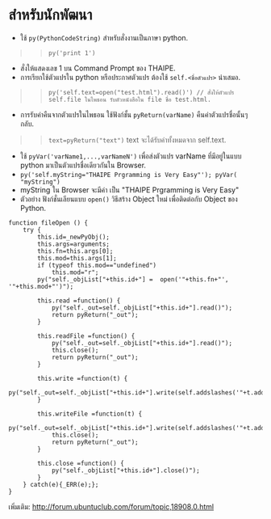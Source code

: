 # สำหรับนักพัฒนา #

  * ใช้ `py(PythonCodeString)` สำหรับสั่งงานเป็นภาษา python.
> > `py('print 1')`
  * สั่งให้แสดงเลข 1 บน Command Prompt ของ THAIPE.
  * การเรียกใช้ตัวแปรใน python หรือประกาศตัวแปร ต้องใช้ `self.<ชื่อตัวแปร>` นำเสมอ.
> > `py('self.text=open("test.html").read()') // สั่งให้ตัวแปร self.file ในไพธอน รับตัวหนังสือใน file ชื่อ test.html.`
  * การรับค่าคืนจากตัวแปรในไพธอน ใช้ฟังก์ชั้น `pyReturn(varName)` คืนค่าตัวแปรชื่อนั้นๆ กลับ.
> > `text=pyReturn("text")`
> > text จะได้รับค่าทั้งหมดจาก self.text.
  * ใช้ `pyVar('varName1,...,varNameN')` เพื่อส่งตัวแปร varName ที่มีอยู่ในแบบ python มาเป็นตัวแปรชื่อเดียวกันใน Browser.
  * `py('self.myString="THAIPE Prgramming is Very Easy"'); pyVar( "myString")`
  * myString ใน Browser จะมีค่า เป็น "THAIPE Prgramming is Very Easy"
  * ตัวอย่าง ฟังก์ชั่นเลียนแบบ `open()` วิธีสร้าง Object ใหม่ เพื่อติดต่อกับ Object ของ Python.
```
function fileOpen () {
	try {
		this.id=_newPyObj();
		this.args=arguments;
		this.fn=this.args[0];
		this.mod=this.args[1];
		if (typeof this.mod=="undefined")
			this.mod="r";
		py("self._objList["+this.id+"] =  open('"+this.fn+"', '"+this.mod+"')");
		
		this.read =function() {
			py("self._out=self._objList["+this.id+"].read()");
			return pyReturn("_out");
		}

		this.readFile =function() {
			py("self._out=self._objList["+this.id+"].read()");
			this.close();
			return pyReturn("_out");
		}
		
		this.write =function(t) {
			py("self._out=self._objList["+this.id+"].write(self.addslashes('"+t.addslashes()+"'))");
		}
		
		this.writeFile =function(t) {
			py("self._out=self._objList["+this.id+"].write(self.addslashes('"+t.addslashes()+"'))");
			this.close();
			return pyReturn("_out");
		}
		
		this.close =function() {
			py("self._objList["+this.id+"].close()");
		}
	} catch(e){_ERR(e);};
}
```

เพิ่มเติม: http://forum.ubuntuclub.com/forum/topic,18908.0.html